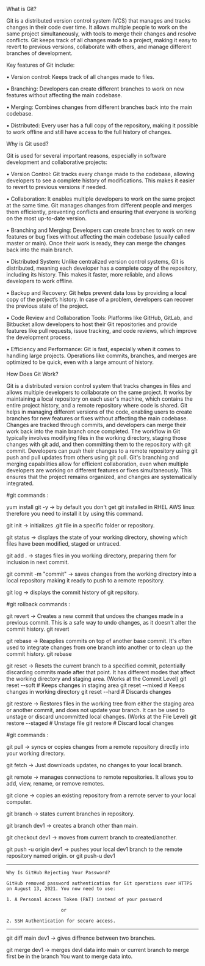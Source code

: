 What is Git?

Git is a distributed version control system (VCS) that manages and tracks changes in their code over time. It allows multiple people to work on the same project simultaneously, 
with tools to merge their changes and resolve conflicts. Git keeps track of all changes made to a project, making it easy to revert to previous versions, collaborate with others,
and manage different branches of development.

Key features of Git include:

•	Version control: Keeps track of all changes made to files.

•	Branching: Developers can create different branches to work on new features without affecting the main codebase.

•	Merging: Combines changes from different branches back into the main codebase.

•	Distributed: Every user has a full copy of the repository, making it possible to work offline and still have access to the full history of changes.

Why is Git used?

Git is used for several important reasons, especially in software development and collaborative projects:

•	Version Control: Git tracks every change made to the codebase, allowing developers to see a complete history of modifications. This makes it easier to revert to previous versions if needed.

•	Collaboration: It enables multiple developers to work on the same project at the same time. Git manages changes from different people and merges them efficiently, preventing conflicts and
	ensuring that everyone is working on the most up-to-date version.
 
•	Branching and Merging: Developers can create branches to work on new features or bug fixes without affecting the main codebase (usually called master or main). Once their work is ready, 
 	they can merge the changes back into the main branch.
  
•	Distributed System: Unlike centralized version control systems, Git is distributed, meaning each developer has a complete copy of the repository, including its history. This makes it faster,
  	more reliable, and allows developers to work offline.
   
•	Backup and Recovery: Git helps prevent data loss by providing a local copy of the project’s history. In case of a problem, developers can recover the previous state of the project.

•	Code Review and Collaboration Tools: Platforms like GitHub, GitLab, and Bitbucket allow developers to host their Git repositories and provide features like pull requests, issue tracking, 
  	and code reviews, which improve the development process.
  
•	Efficiency and Performance: Git is fast, especially when it comes to handling large projects. Operations like commits, branches, and merges are optimized to be quick, even with a large amount of history.

How Does Git Work?

Git is a distributed version control system that tracks changes in files and allows multiple developers to collaborate on the same project. It works by maintaining a local repository on each user's 
machine, which contains the entire project history, and a remote repository where code is shared. Git helps in managing different versions of the code, enabling users to create branches for new features
or fixes without affecting the main codebase. Changes are tracked through commits, and developers can merge their work back into the main branch once completed.
The workflow in Git typically involves modifying files in the working directory, staging those changes with git add, and then committing them to the repository with git commit.
Developers can push their changes to a remote repository using git push and pull updates from others using git pull. Git's branching and merging capabilities allow for efficient collaboration,
even when multiple developers are working on different features or fixes simultaneously. This ensures that the project remains organized, and changes are systematically integrated.

#git commands :

yum install git -y	-> by default you don't get git installed in RHEL AWS linux therefore you need to install it by using this command.

git init	-> initializes .git file in a specific folder or repository.

git status	-> displays the state of your working directory, showing which files have been modified, staged or untraced.

git add .	-> stages files in you working directory, preparing them for inclusion in next commit.

git commit -m "commit"	-> saves changes from the working directory into a local repository making it ready to push to a remote repository.

git log	-> displays the commit history of git repsitory.

#git rollback commands :

git revert	-> Creates a new commit that undoes the changes made in a previous commit. This is a safe way to undo changes, as it doesn't alter the commit history.
    git revert <commit-hash>

git rebase	-> Reapplies commits on top of another base commit. It's often used to integrate changes from one branch into another or to clean up the commit history.
	git rebase <base-branch>
	
git reset	-> Resets the current branch to a specified commit, potentially discarding commits made after that point. It has different modes that affect the working directory
			   and staging area. (Works at the Commit Level)
    git reset --soft <commit-hash> # Keeps changes in staging area
    git reset --mixed <commit-hash> # Keeps changes in working directory
    git reset --hard <commit-hash> # Discards changes
	
git restore	-> Restores files in the working tree from either the staging area or another commit, and does not update your branch. It can be used to unstage or discard 
			   uncommitted local changes. (Works at the File Level)
    git restore --staged <file> # Unstage file
    git restore <file> # Discard local changes

#git commands :

git pull	-> syncs or copies changes from a remote repository directly into your working directory.

git fetch	-> Just downloads updates, no changes to your local branch.

git remote	-> manages connections to remote repositories. It allows you to add, view, rename, or remove remotes.

git clone <repourl>	-> copies an existing repository from a remote server to your local computer.

git branch	-> states current branches in repository.

git branch dev1	-> creates a branch other than main.

git checkout dev1	-> moves from current branch to created/another.

git push -u origin dev1	-> pushes your local dev1 branch to the remote repository named origin.
		or
git push-u <sshurl> dev1

*******************************************************************************************************************
	Why Is GitHub Rejecting Your Password?																		                            

	GitHub removed password authentication for Git operations over HTTPS on August 13, 2021. You now need to use:

	1. A Personal Access Token (PAT) instead of your password 

						or

	2. SSH Authentication for secure access.																	                            
*******************************************************************************************************************

git diff main dev1	-> gives diffrence between two branches.

git merge dev1	-> merges devl data into main or current branch to merge first be in the branch You want to merge data into.
